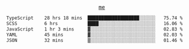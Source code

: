 <p align="center">
  <samp>
    <a href="https://yiwwhl.com">me</a>
  </samp>
</p>

<!--START_SECTION:waka-->

```txt
TypeScript    28 hrs 18 mins  ███████████████████░░░░░░   75.74 %
SCSS          6 hrs           ████░░░░░░░░░░░░░░░░░░░░░   16.06 %
JavaScript    1 hr 3 mins     ▓░░░░░░░░░░░░░░░░░░░░░░░░   02.83 %
YAML          45 mins         ▓░░░░░░░░░░░░░░░░░░░░░░░░   02.03 %
JSON          32 mins         ▒░░░░░░░░░░░░░░░░░░░░░░░░   01.46 %
```

<!--END_SECTION:waka-->